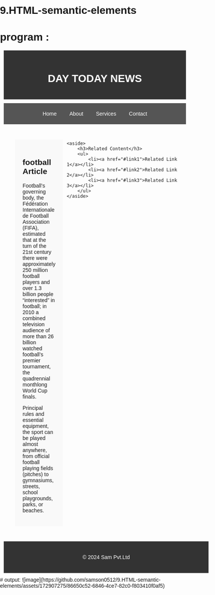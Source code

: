 # 9.HTML-semantic-elements
# program :
<!DOCTYPE html>
<html lang="en">
<head>
    <meta charset="UTF-8">
    <meta name="viewport" content="width=device-width, initial-scale=1.0">
    <title>Semantic Elements</title>
    <style>
        body {
            font-family: Arial, sans-serif;
            margin: 0;
            padding: 0;
        }
        header, nav, section, article, aside, footer {
            padding: 20px;
            margin: 10px;
        }
        header {
            background-color: #333;
            color: white;
            text-align: center;
        }
        nav {
            background-color: #555;
            color: white;
            text-align: center;
        }
        nav a {
            color: white;
            margin: 0 15px;
            text-decoration: none;
        }
        section {
            display: flex;
        }
        article {
            flex: 3;
            background-color: #f9f9f9;
        }
        aside {
            flex: 1;
            background-color: #f4f4f4;
        }
        footer {
            background-color: #333;
            color: white;
            text-align: center;
            position: relative;
            bottom: 0;
            width: 100%;
        }
    </style>
</head>
<body>

<header>
    <h1>DAY TODAY NEWS</h1>
</header>

<nav>
    <a href="#home">Home</a>
    <a href="#about">About</a>
    <a href="#services">Services</a>
    <a href="#contact">Contact</a>
</nav>

<section>
    <article>
        <h2>football Article </h2>
        <p>Football’s governing body, the Fédération Internationale de Football Association (FIFA), estimated that at the turn of the 21st century there were approximately 250 million football players and over 1.3 billion people “interested” in football; in 2010 a combined television audience of more than 26 billion watched football’s premier tournament, the quadrennial monthlong World Cup finals.</p>
        <p>Principal rules and essential equipment, the sport can be played almost anywhere, from official football playing fields (pitches) to gymnasiums, streets, school playgrounds, parks, or beaches.</p>
    </article>

    <aside>
        <h3>Related Content</h3>
        <ul>
            <li><a href="#link1">Related Link 1</a></li>
            <li><a href="#link2">Related Link 2</a></li>
            <li><a href="#link3">Related Link 3</a></li>
        </ul>
    </aside>
</section>

<footer>
    <p>&copy; 2024 Sam Pvt.Ltd</p>
</footer>

</body>
</html>
# output:
![image](https://github.com/samson0512/9.HTML-semantic-elements/assets/172907275/86650c52-6846-4ce7-82c0-f803410f0af5)
